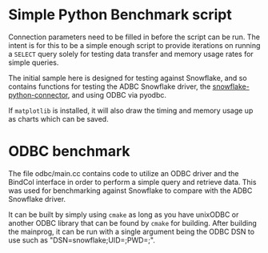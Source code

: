 <!---
  Licensed to the Apache Software Foundation (ASF) under one
  or more contributor license agreements.  See the NOTICE file
  distributed with this work for additional information
  regarding copyright ownership.  The ASF licenses this file
  to you under the Apache License, Version 2.0 (the
  "License"); you may not use this file except in compliance
  with the License.  You may obtain a copy of the License at

    http://www.apache.org/licenses/LICENSE-2.0

  Unless required by applicable law or agreed to in writing,
  software distributed under the License is distributed on an
  "AS IS" BASIS, WITHOUT WARRANTIES OR CONDITIONS OF ANY
  KIND, either express or implied.  See the License for the
  specific language governing permissions and limitations
  under the License.
-->

# Simple Python Benchmark script

Connection parameters need to be filled in before the script can be run. The intent
is for this to be a simple enough script to provide iterations on running a `SELECT`
query solely for testing data transfer and memory usage rates for simple queries.

The initial sample here is designed for testing against Snowflake, and so contains
functions for testing the ADBC Snowflake driver, the [snowflake-python-connector](https://pypi.org/project/snowflake-connector-python/), and using ODBC via pyodbc.

If `matplotlib` is installed, it will also draw the timing and memory usage up as
charts which can be saved.

# ODBC benchmark

The file odbc/main.cc contains code to utilize an ODBC driver and the
BindCol interface in order to perform a simple query and retrieve data.
This was used for benchmarking against Snowflake to compare with the ADBC
Snowflake driver.

It can be built by simply using `cmake` as long as you have unixODBC or
another ODBC library that can be found by `cmake` for building. After
building the mainprog, it can be run with a single argument being the ODBC
DSN to use such as "DSN=snowflake;UID=<username>;PWD=<password>;".

